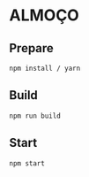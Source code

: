 # ALMOÇO

## Prepare

```
npm install / yarn
```

## Build

```
npm run build
```

## Start

```
npm start
```
